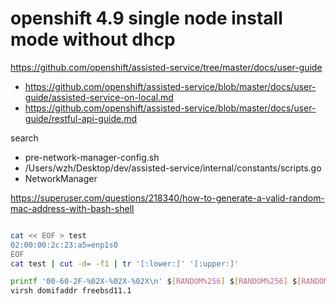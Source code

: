 # openshift 4.9 single node install mode without dhcp

https://github.com/openshift/assisted-service/tree/master/docs/user-guide

- https://github.com/openshift/assisted-service/blob/master/docs/user-guide/assisted-service-on-local.md
- https://github.com/openshift/assisted-service/blob/master/docs/user-guide/restful-api-guide.md

search
- pre-network-manager-config.sh
- /Users/wzh/Desktop/dev/assisted-service/internal/constants/scripts.go
- NetworkManager

https://superuser.com/questions/218340/how-to-generate-a-valid-random-mac-address-with-bash-shell


```bash

cat << EOF > test
02:00:00:2c:23:a5=enp1s0
EOF
cat test | cut -d= -f1 | tr '[:lower:]' '[:upper:]'

printf '00-60-2F-%02X-%02X-%02X\n' $[RANDOM%256] $[RANDOM%256] $[RANDOM%256]
virsh domifaddr freebsd11.1

```